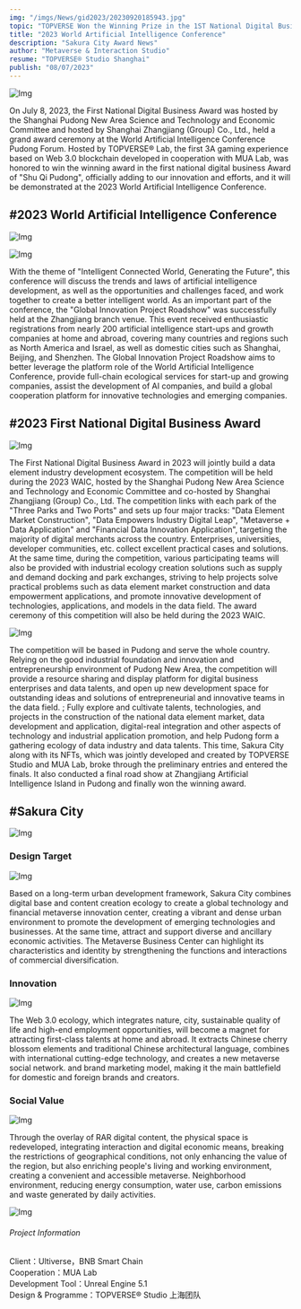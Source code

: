 ```yaml
---
img: "/imgs/News/gid2023/20230920185943.jpg"
topic: "TOPVERSE Won the Winning Prize in the 1ST National Digital Business Award"
title: "2023 World Artificial Intelligence Conference"
description: "Sakura City Award News"
author: "Metaverse & Interaction Studio"
resume: "TOPVERSE® Studio Shanghai"
publish: "08/07/2023"
---
```



![Img](/imgs/News/gid2023/20230920183558.jpg) 

On July 8, 2023, the First National Digital Business Award was hosted by the Shanghai Pudong New Area Science and Technology and Economic Committee and hosted by Shanghai Zhangjiang (Group) Co., Ltd., held a grand award ceremony at the World Artificial Intelligence Conference Pudong Forum. Hosted by TOPVERSE® Lab, the first 3A gaming experience based on Web 3.0 blockchain developed in cooperation with MUA Lab, was honored to win the winning award in the first national digital business Award of "Shu Qi Pudong", officially adding to our innovation and efforts, and it will be demonstrated at the 2023 World Artificial Intelligence Conference.

<h2>#2023 World Artificial Intelligence Conference</h2>

![Img](/imgs/News/gid2023/2023092018355800.jpg)  

![Img](/imgs/News/gid2023/20230920184756.jpg) 

With the theme of "Intelligent Connected World, Generating the Future", this conference will discuss the trends and laws of artificial intelligence development, as well as the opportunities and challenges faced, and work together to create a better intelligent world. As an important part of the conference, the "Global Innovation Project Roadshow" was successfully held at the Zhangjiang branch venue. This event received enthusiastic registrations from nearly 200 artificial intelligence start-ups and growth companies at home and abroad, covering many countries and regions such as North America and Israel, as well as domestic cities such as Shanghai, Beijing, and Shenzhen. The Global Innovation Project Roadshow aims to better leverage the platform role of the World Artificial Intelligence Conference, provide full-chain ecological services for start-up and growing companies, assist the development of AI companies, and build a global cooperation platform for innovative technologies and emerging companies.

<h2>#2023 First National Digital Business Award</h2>

![Img](/imgs/News/gid2023/20230920183558.jpg)  

The First National Digital Business Award in 2023 will jointly build a data element industry development ecosystem. The competition will be held during the 2023 WAIC, hosted by the Shanghai Pudong New Area Science and Technology and Economic Committee and co-hosted by Shanghai Zhangjiang (Group) Co., Ltd. The competition links with each park of the "Three Parks and Two Ports" and sets up four major tracks: "Data Element Market Construction", "Data Empowers Industry Digital Leap", "Metaverse + Data Application" and "Financial Data Innovation Application", targeting the majority of digital merchants across the country. Enterprises, universities, developer communities, etc. collect excellent practical cases and solutions. At the same time, during the competition, various participating teams will also be provided with industrial ecology creation solutions such as supply and demand docking and park exchanges, striving to help projects solve practical problems such as data element market construction and data empowerment applications, and promote innovative development of technologies, applications, and models in the data field. The award ceremony of this competition will also be held during the 2023 WAIC.


![Img](/imgs/News/gid2023/20230920185625.jpg)  

The competition will be based in Pudong and serve the whole country. Relying on the good industrial foundation and innovation and entrepreneurship environment of Pudong New Area, the competition will provide a resource sharing and display platform for digital business enterprises and data talents, and open up new development space for outstanding ideas and solutions of entrepreneurial and innovative teams in the data field. ; Fully explore and cultivate talents, technologies, and projects in the construction of the national data element market, data development and application, digital-real integration and other aspects of technology and industrial application promotion, and help Pudong form a gathering ecology of data industry and data talents. This time, Sakura City along with its NFTs, which was jointly developed and created by TOPVERSE Studio and MUA Lab, broke through the preliminary entries and entered the finals. It also conducted a final road show at Zhangjiang Artificial Intelligence Island in Pudong and finally won the winning award.

<h2>#Sakura City</h2>

![Img](/imgs/News/gid2023/20230920190341.jpg)  

<h3>Design Target</h3>

![Img](/imgs/News/gid2023/20230920190641.jpg)  

Based on a long-term urban development framework, Sakura City combines digital base and content creation ecology to create a global technology and financial metaverse innovation center, creating a vibrant and dense urban environment to promote the development of emerging technologies and businesses. At the same time, attract and support diverse and ancillary economic activities. The Metaverse Business Center can highlight its characteristics and identity by strengthening the functions and interactions of commercial diversification.

<h3>Innovation</h3>

![Img](/imgs/News/gid2023/20230920190656.jpg)  

The Web 3.0 ecology, which integrates nature, city, sustainable quality of life and high-end employment opportunities, will become a magnet for attracting first-class talents at home and abroad. It extracts Chinese cherry blossom elements and traditional Chinese architectural language, combines with international cutting-edge technology, and creates a new metaverse social network. and brand marketing model, making it the main battlefield for domestic and foreign brands and creators.

<h3>Social Value</h3>

![Img](/imgs/News/gid2023/20230920190708.jpg)  

Through the overlay of RAR digital content, the physical space is redeveloped, integrating interaction and digital economic means, breaking the restrictions of geographical conditions, not only enhancing the value of the region, but also enriching people's living and working environment, creating a convenient and accessible metaverse. Neighborhood environment, reducing energy consumption, water use, carbon emissions and waste generated by daily activities.

![Img](/imgs/News/gid2023/20230920190724.jpg)  

<div style="text-align: left">
<h6>Project Information</h6> 

Client：Ultiverse，BNB Smart Chain  
Cooperation：MUA Lab  
Development Tool：Unreal Engine 5.1  
Design & Programme：TOPVERSE® Studio 上海团队 

</div> 
